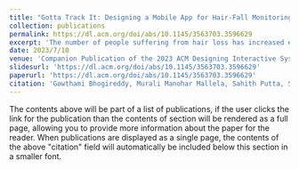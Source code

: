```yaml
---
title: "Gotta Track It: Designing a Mobile App for Hair-Fall Monitoring, Care, and Management Among Patients with Underlying Conditions"
collection: publications
permalink: https://dl.acm.org/doi/abs/10.1145/3563703.3596629
excerpt: 'The number of people suffering from hair loss has increased exponentially in the last decade. Most people who experience hair loss also suffer from other underlying conditions. These underlying conditions make it difficult for patients and healthcare providers to prioritize the treatment of the underlying diseases and hair loss management. We are yet to see technological interventions designed to help these patients manage their hair fall improvement journey. Here, we explored the barriers to hair fall management and strategies people with hair fall use to manage their hair fall. We designed a mobile application to help people with hair fall continuously track and report their hair fall progress. Sharing hair fall progress data would enable healthcare providers to see the impact of ongoing treatment on hair fall and change their treatment routine accordingly. We then provide design recommendations for future HCI …'
date: 2023/7/10
venue: 'Companion Publication of the 2023 ACM Designing Interactive Systems Conference'
slidesurl: 'https://dl.acm.org/doi/abs/10.1145/3563703.3596629'
paperurl: 'https://dl.acm.org/doi/abs/10.1145/3563703.3596629'
citation: 'Gowthami Bhogireddy, Murali Manohar Mallela, Sahith Putta, Sai Nandan Dontireddy, Tom Ongwere'
---
```


The contents above will be part of a list of publications, if the user clicks the link for the publication than the contents of section will be rendered as a full page, allowing you to provide more information about the paper for the reader. When publications are displayed as a single page, the contents of the above "citation" field will automatically be included below this section in a smaller font.
